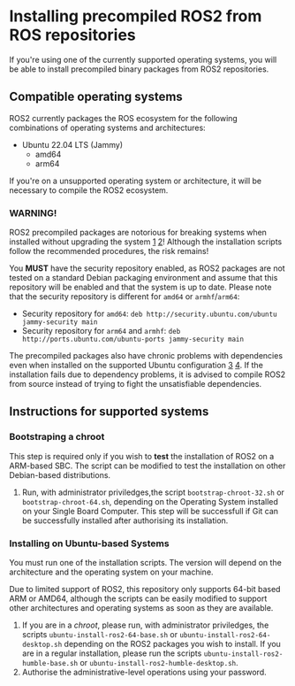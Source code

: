 # Installing precompiled ROS2 from ROS repositories

If you're using one of the currently supported operating systems, you will be
able to install precompiled binary packages from ROS2 repositories.

## Compatible operating systems

ROS2 currently packages the ROS ecosystem for the following combinations of
operating systems and architectures:

- Ubuntu 22.04 LTS (Jammy)
    - amd64
    - arm64

If you're on a unsupported operating system or architecture, it will be
necessary to compile the ROS2 ecosystem.

### WARNING!

ROS2 precompiled packages are notorious for breaking systems when installed
without upgrading the system [1][1] [2][2]! Although the installation scripts
follow the recommended procedures, the risk remains!

You **MUST** have the security repository enabled, as ROS2 packages are not
tested on a standard Debian packaging environment and assume that this
repository will be enabled and that the system is up to date. Please note that
the security repository is different for `amd64` or `armhf`/`arm64`:

- Security repository for `amd64`:
`deb http://security.ubuntu.com/ubuntu jammy-security main`
- Security repository for `arm64` and `armhf`:
`deb http://ports.ubuntu.com/ubuntu-ports jammy-security main`

The precompiled packages also have chronic problems with dependencies even when
installed on the supported Ubuntu configuration [3][3] [4][4]. If the
installation fails due to dependency problems, it is advised to compile ROS2
from source instead of trying to fight the unsatisfiable dependencies.

[1]: https://docs.ros.org/en/humble/Installation/Ubuntu-Install-Debians.html
[2]: https://github.com/ros2/ros2/issues/1272
[3]: https://github.com/ros2/ros2/issues/1433
[4]: https://github.com/ros2/ros2/issues/1287

## Instructions for supported systems

### Bootstraping a chroot

This step is required only if you wish to **test** the installation of ROS2 on a
ARM-based SBC. The script can be modified to test the installation on other
Debian-based distributions.

1. Run, with administrator priviledges,the script `bootstrap-chroot-32.sh` or
`bootstrap-chroot-64.sh`, depending on the Operating System installed on your
Single Board Computer. This step will be successfull if Git can be successfully
installed after authorising its installation.

### Installing on Ubuntu-based Systems

You must run one of the installation scripts. The version will depend on the
architecture and the operating system on your machine.

Due to limited support of ROS2, this repository only supports 64-bit based ARM
or AMD64, although the scripts can be easily modified to support other
architectures and operating systems as soon as they are available.

1. If you are in a *chroot*, please run, with administrator priviledges, the
scripts `ubuntu-install-ros2-64-base.sh` or `ubuntu-install-ros2-64-desktop.sh`
depending on the ROS2 packages you wish to install. If you are in a regular
installation, please run the scripts `ubuntu-install-ros2-humble-base.sh` or
`ubuntu-install-ros2-humble-desktop.sh`.
2. Authorise the administrative-level operations using your password.
